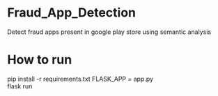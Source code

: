 # Fraud_App_Detection
Detect fraud apps present in google play store using semantic analysis

# How to run
pip install -r requirements.txt
FLASK_APP = app.py<br>
flask run
